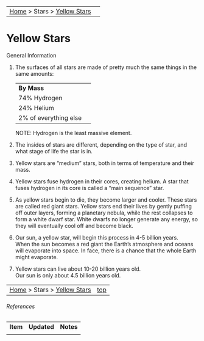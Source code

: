 |    |    |
|:---|---:|
|[Home](/notes/#object-notes) > Stars > [Yellow Stars](../!yellow-stars) |  |

# Yellow Stars
General Information

1.  The surfaces of all stars are made of pretty much the same things in the same amounts: 

    |  | |
    |--|--|
    |**By Mass**| |
    |74% Hydrogen| |
    |24% Helium| |
    |2% of everything else| |

    NOTE:  Hydrogen is the least massive element.

1.  The insides of stars are different, depending on the type of star, and what stage of life the star is in.

1.  Yellow stars are “medium” stars, both in terms of temperature and their mass.

1.  Yellow stars fuse hydrogen in their cores, creating helium.  A star that fuses hydrogen in its core is called a “main sequence” star.
   
1.  As yellow stars begin to die, they become larger and cooler.  These stars are called red giant stars.  Yellow stars end their lives by gently puffing off outer layers, forming a planetary nebula, while the rest collapses to form a white dwarf star.  White dwarfs no longer generate any energy, so they will eventually cool off and become black.

1.  Our sun, a yellow star, will begin this process in 4-5 billion years.<br/>
    When the sun becomes a red giant the Earth’s atmosphere and oceans will evaporate into space.  In face, there is a chance that the whole Earth might evaporate.

1.  Yellow stars can live about 10-20 billion years old.<br/>
    Our sun is only about 4.5 billion years old.

|    |    |
|:---|---:|
|[Home](/notes/#object-notes) > Stars > [Yellow Stars](../!yellow-stars) | [top](#yellow-stars) |


###### References

|   |   |   |
|---|---|---|
|**Item**|**Updated**|**Notes**|
|   |   |   |

